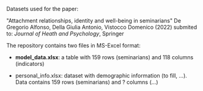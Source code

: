 Datasets used for the paper: 

"Attachment relationships, identity and well-being in seminarians"
De Gregorio Alfonso, Della Giulia Antonio, Vistocco Domenico (2022)
submited to: _Journal of Heath and Psychology_, Springer

The repository contains two files in MS-Excel format:

- **model_data.xlsx**: a table with 159 rows (seminarians) and 118 columns (indicators)
    
- personal_info.xlsx: dataset with demographic information (to fill, ...). Data contains 159 rows (seminarians) and ? columns (...)
